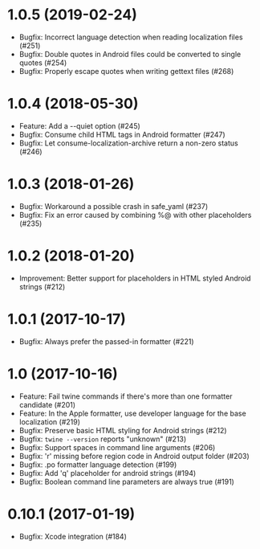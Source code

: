# 1.0.5 (2019-02-24)

- Bugfix: Incorrect language detection when reading localization files (#251)
- Bugfix: Double quotes in Android files could be converted to single quotes (#254)
- Bugfix: Properly escape quotes when writing gettext files (#268)

# 1.0.4 (2018-05-30)

- Feature: Add a --quiet option (#245)
- Bugfix: Consume child HTML tags in Android formatter (#247)
- Bugfix: Let consume-localization-archive return a non-zero status (#246)

# 1.0.3 (2018-01-26)

- Bugfix: Workaround a possible crash in safe_yaml (#237)
- Bugfix: Fix an error caused by combining %@ with other placeholders (#235)

# 1.0.2 (2018-01-20)

- Improvement: Better support for placeholders in HTML styled Android strings (#212)

# 1.0.1 (2017-10-17)

- Bugfix: Always prefer the passed-in formatter (#221)

# 1.0 (2017-10-16)

- Feature: Fail twine commands if there's more than one formatter candidate (#201)
- Feature: In the Apple formatter, use developer language for the base localization (#219)
- Bugfix: Preserve basic HTML styling for Android strings (#212)
- Bugfix: `twine --version` reports "unknown" (#213)
- Bugfix: Support spaces in command line arguments (#206)
- Bugfix: 'r' missing before region code in Android output folder (#203)
- Bugfix: .po formatter language detection (#199)
- Bugfix: Add 'q' placeholder for android strings (#194)
- Bugfix: Boolean command line parameters are always true (#191)

# 0.10.1 (2017-01-19)

- Bugfix: Xcode integration (#184)
